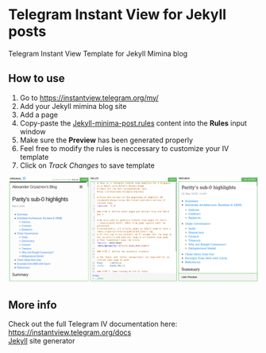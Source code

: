 # Telegram Instant View for Jekyll posts
Telegram Instant View Template for Jekyll Mimina blog

## How to use
1. Go to https://instantview.telegram.org/my/
2. Add your Jekyll mimina blog site
3. Add a page
4. Copy-paste the [Jekyll-minima-post.rules](Jekyll-minima-post.rules) content into the **Rules** input window
5. Make sure the **Preview** has been generated properly
6. Feel free to modify the rules is neccessary to customize your IV template
7. Click on *Track Changes* to save template

![Template Screenshot](images/template-screenshot.png)

## More info
Check out the full Telegram IV documentation here: https://instantview.telegram.org/docs  
[Jekyll](https://jekyllrb.com/) site generator 
